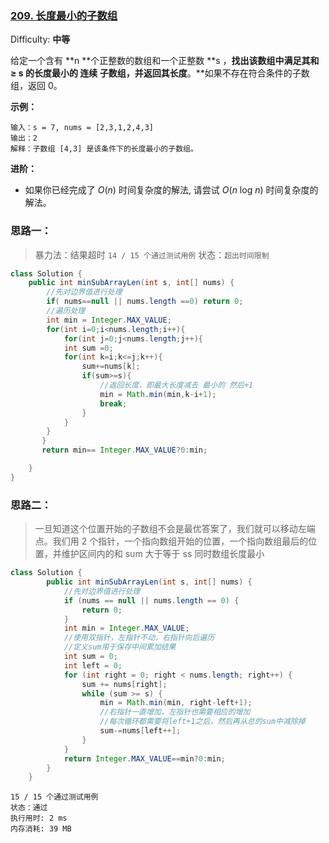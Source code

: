 ### [209\. 长度最小的子数组](https://leetcode-cn.com/problems/minimum-size-subarray-sum/)

Difficulty: **中等**


给定一个含有 **n **个正整数的数组和一个正整数 **s ，**找出该数组中满足其和 **≥ s** 的长度最小的 **连续** 子数组，并返回其长度**。**如果不存在符合条件的子数组，返回 0。

**示例：**

```
输入：s = 7, nums = [2,3,1,2,4,3]
输出：2
解释：子数组 [4,3] 是该条件下的长度最小的子数组。
```

**进阶：**

*   如果你已经完成了 _O_(_n_) 时间复杂度的解法, 请尝试 _O_(_n_ log _n_) 时间复杂度的解法。


### 思路一：
> 暴力法：结果超时 
`14 / 15 个通过测试用例`
状态：`超出时间限制`


```java
class Solution {
    public int minSubArrayLen(int s, int[] nums) {
        //先对边界值进行处理
        if( nums==null || nums.length ==0) return 0;
        //遍历处理
        int min = Integer.MAX_VALUE;
        for(int i=0;i<nums.length;i++){
            for(int j=0;j<nums.length;j++){
            int sum =0;
            for(int k=i;k<=j;k++){
                sum+=nums[k];
                if(sum>=s){
                    //返回长度，即最大长度减去 最小的 然后+1
                    min = Math.min(min,k-i+1);
                    break;
                }
            }
        }
       }
       return min== Integer.MAX_VALUE?0:min;

    }
}
```

### 思路二：
> 一旦知道这个位置开始的子数组不会是最优答案了，我们就可以移动左端点。我们用 2 个指针，一个指向数组开始的位置，一个指向数组最后的位置，并维护区间内的和 sum 大于等于 ss 同时数组长度最小
```java
class Solution {
        public int minSubArrayLen(int s, int[] nums) {
            //先对边界值进行处理
            if (nums == null || nums.length == 0) {
                return 0;
            }
            int min = Integer.MAX_VALUE;
            //使用双指针，左指针不动，右指针向后遍历
            //定义sum用于保存中间累加结果
            int sum = 0;
            int left = 0;
            for (int right = 0; right < nums.length; right++) {
                sum += nums[right];
                while (sum >= s) {
                    min = Math.min(min, right-left+1);
                    //右指针一直增加，左指针也需要相应的增加
                    //每次循环都需要将left+1之后，然后再从总的sum中减除掉
                    sum-=nums[left++];
                }
            }
            return Integer.MAX_VALUE==min?0:min;
        }
    }
```
```
15 / 15 个通过测试用例
状态：通过
执行用时: 2 ms
内存消耗: 39 MB
```
